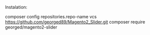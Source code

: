 Instalation:

composer config repositories.repo-name vcs https://github.com/georged89/Magento2_Slider.git
composer require georged/magento2-slider
